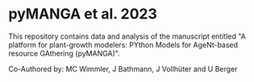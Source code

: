 # pyMANGA et al. 2023

This repository contains data and analysis of the manuscript entitled "A platform for plant-growth modelers: PYthon Models for AgeNt-based resource GAthering (pyMANGA)".

Co-Authored by: MC Wimmler, J Bathmann, J Vollhüter and U Berger